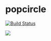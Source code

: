 # popcircle

[![Build Status](https://travis-ci.org/rCarto/popcircle.svg?branch=master)](https://travis-ci.org/rCarto/popcircle)


![](https://raw.githubusercontent.com/rCarto/popcircle/master/img/front.png)
